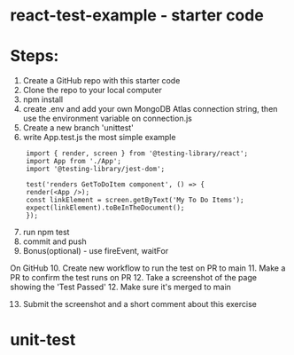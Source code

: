 # react-test-example - starter code 

# Steps:
1. Create a GitHub repo with this starter code
2. Clone the repo to your local computer
3. npm install
4. create .env and add your own MongoDB Atlas connection string, then use the environment variable on connection.js
5. Create a new branch 'unittest'
6. write App.test.js
the most simple example
```
    import { render, screen } from '@testing-library/react';
    import App from './App';
    import '@testing-library/jest-dom';
    
    test('renders GetToDoItem component', () => {
	render(<App />);
	const linkElement = screen.getByText('My To Do Items');
	expect(linkElement).toBeInTheDocument();
    });
 ```
7. run npm test
8. commit and push
9. Bonus(optional) - use fireEvent, waitFor 

On GitHub
10. Create new workflow to run the test on PR to main
11. Make a PR to confirm the test runs on PR
12. Take a screenshot of the page showing the 'Test Passed'
12. Make sure it's merged to main

13. Submit the screenshot and a short comment about this exercise
# unit-test
